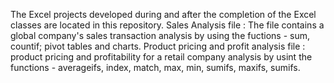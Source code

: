 The Excel projects developed during and after the completion of the Excel classes are located in this repository. 
Sales Analysis file : The file contains a global company's sales transaction analysis by using the fuctions - sum, countif; pivot tables and charts.
Product pricing and profit analysis file : product pricing and profitability for a retail company analysis by usint the functions - averageifs, index, match, max, min, sumifs, maxifs, sumifs.
